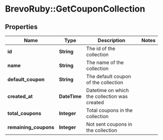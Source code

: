 # BrevoRuby::GetCouponCollection

## Properties
Name | Type | Description | Notes
------------ | ------------- | ------------- | -------------
**id** | **String** | The id of the collection | 
**name** | **String** | The name of the collection | 
**default_coupon** | **String** | The default coupon of the collection | 
**created_at** | **DateTime** | Datetime on which the collection was created | 
**total_coupons** | **Integer** | Total coupons in the collection | 
**remaining_coupons** | **Integer** | Not sent coupons in the collection | 


